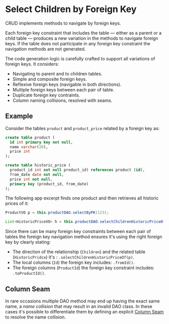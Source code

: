 # Select Children by Foreign Key

CRUD implements methods to navigate by foreign keys.

Each foreign key constraint that includes the table &mdash; either as a parent
or a child table &mdash; produces a new variation in the methods to navigate foreign
keys. If the table does not participate in any foreign key constraint the navigation methods
are not generated.

The code generation logic is carefully crafted to support all variations of foreign keys.
It considers:

- Navigating to parent and to children tables.
- Simple and composite foreign keys.
- Reflexive foreign keys (navigable in both directions).
- Multiple foreign keys between each pair of table.
- Duplicate foreign key contraints.
- Column naming collisions, resolved with seams.


## Example

Consider the tables `product` and `product_price` related by a foreign key as:

```sql
create table product (
  id int primary key not null,
  name varchar(20),
  price int
);

create table historic_price (
  product_id int not null product_id) references product (id),
  from_date date not null,
  price int not null,
  primary key (product_id, from_date)
);
```

The following app excerpt finds one product and then retrieves all historic prices of it:

```java
ProductVO p = this.productDAO.selectByPK(123);

List<HistoricPriceVO> h = this.productDAO.selectChildrenHistoricPriceOf(p).fromId().toProductId();
```

Since there can be many foreign key constraints between each pair of tables the foreign key navigation
method ensures it's using the right foreign key by clearly stating:

- The direction of the relationship (`Children`) and the related table (`HistoricPridce`) it's : `.selectChildrenHistoricPriceOf(p)`.
- The local columns (`Id`) the foreign key includes: `.fromId()`.
- The foreign columns (`ProductId`) the foreign key constraint includes: `.toProductId()`.


## Column Seam

In rare occasions multiple DAO method may end up having the exact same name, a *name collision* that may result in
an invalid DAO class. In these cases it's possible to differentiate them by defining an explicit
[Column Seam](./column-seam.md) to resolve the name collision.
